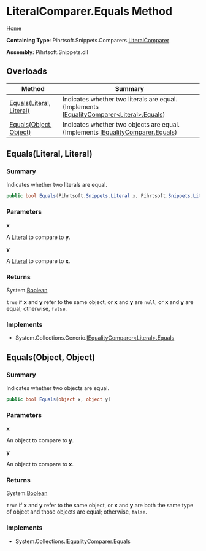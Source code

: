 # LiteralComparer\.Equals Method

[Home](../../../../../README.md)

**Containing Type**: Pihrtsoft\.Snippets\.Comparers\.[LiteralComparer](../README.md)

**Assembly**: Pihrtsoft\.Snippets\.dll

## Overloads

| Method | Summary |
| ------ | ------- |
| [Equals(Literal, Literal)](#Pihrtsoft_Snippets_Comparers_LiteralComparer_Equals_Pihrtsoft_Snippets_Literal_Pihrtsoft_Snippets_Literal_) | Indicates whether two literals are equal\. \(Implements [IEqualityComparer\<Literal>.Equals](https://docs.microsoft.com/en-us/dotnet/api/system.collections.generic.iequalitycomparer-1.equals)\) |
| [Equals(Object, Object)](#Pihrtsoft_Snippets_Comparers_LiteralComparer_Equals_System_Object_System_Object_) | Indicates whether two objects are equal\. \(Implements [IEqualityComparer.Equals](https://docs.microsoft.com/en-us/dotnet/api/system.collections.iequalitycomparer.equals)\) |

## Equals\(Literal, Literal\) <a name="Pihrtsoft_Snippets_Comparers_LiteralComparer_Equals_Pihrtsoft_Snippets_Literal_Pihrtsoft_Snippets_Literal_"></a>

### Summary

Indicates whether two literals are equal\.

```csharp
public bool Equals(Pihrtsoft.Snippets.Literal x, Pihrtsoft.Snippets.Literal y)
```

### Parameters

**x**

A [Literal](../../../Literal/README.md) to compare to **y**\.

**y**

A [Literal](../../../Literal/README.md) to compare to **x**\.

### Returns

System\.[Boolean](https://docs.microsoft.com/en-us/dotnet/api/system.boolean)

`true` if **x** and **y** refer to the same object, or **x** and **y** are `null`, or **x** and **y** are equal; otherwise, `false`\.

### Implements

* System\.Collections\.Generic\.[IEqualityComparer\<Literal>.Equals](https://docs.microsoft.com/en-us/dotnet/api/system.collections.generic.iequalitycomparer-1.equals)

## Equals\(Object, Object\) <a name="Pihrtsoft_Snippets_Comparers_LiteralComparer_Equals_System_Object_System_Object_"></a>

### Summary

Indicates whether two objects are equal\.

```csharp
public bool Equals(object x, object y)
```

### Parameters

**x**

An object to compare to **y**\.

**y**

An object to compare to **x**\.

### Returns

System\.[Boolean](https://docs.microsoft.com/en-us/dotnet/api/system.boolean)

`true` if **x** and **y** refer to the same object, or **x** and **y** are both the same type of object and those objects are equal; otherwise, `false`\.

### Implements

* System\.Collections\.[IEqualityComparer.Equals](https://docs.microsoft.com/en-us/dotnet/api/system.collections.iequalitycomparer.equals)
